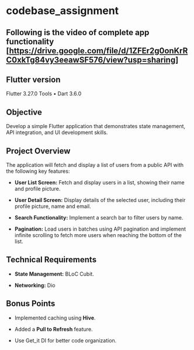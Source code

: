 # codebase_assignment

## Following is the video of complete app functionality [https://drive.google.com/file/d/1ZFEr2g0onKrRC0xkTg84vy3eeawSF576/view?usp=sharing]

## Flutter version

Flutter 3.27.0
Tools • Dart 3.6.0

## Objective

Develop a simple Flutter application that demonstrates state management, API integration, and UI development skills.

## Project Overview

The application will fetch and display a list of users from a public API with the following key features:

-   **User List Screen:** Fetch and display users in a list, showing their name and profile picture.

-   **User Detail Screen:** Display details of the selected user, including their profile picture, name and email.

-   **Search Functionality:** Implement a search bar to filter users by name.

-   **Pagination:** Load users in batches using API pagination and implement infinite scrolling to fetch more users when reaching the bottom of the list.

## Technical Requirements

-   **State Management:** BLoC Cubit.

-   **Networking:** Dio

## Bonus Points

-   Implemented caching using **Hive**.

-   Added a **Pull to Refresh** feature.

-   Use Get_it DI for better code organization.